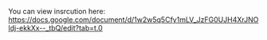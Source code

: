 
You can view insrcution here:
https://docs.google.com/document/d/1w2w5q5Cfy1mLV_JzFG0UJH4XrJNOldj-ekkXx--_tbQ/edit?tab=t.0
